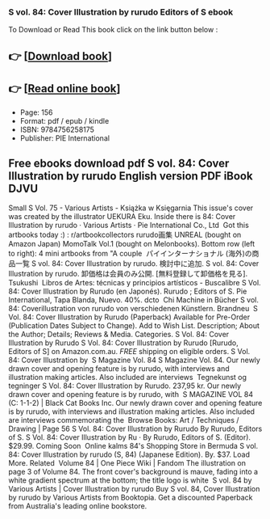 ### S vol. 84: Cover Illustration by rurudo Editors of S ebook

To Download or Read This book click on the link button below :

## 👉  [**[Download book](http://get-pdfs.com/download.php?group=book&from=github.com&id=721785&lnk=1081 "Download book")**]

## 👉  [**[Read online book](http://get-pdfs.com/download.php?group=book&from=github.com&id=721785&lnk=1081 "Read online book")**]


* Page: 156
* Format: pdf / epub / kindle
* ISBN: 9784756258175
* Publisher: PIE International



## Free ebooks download pdf S vol. 84: Cover Illustration by rurudo English version PDF iBook DJVU



 Small S Vol. 75 - Various Artists - Książka w Księgarnia This issue&#039;s cover was created by the illustrator UEKURA Eku. Inside there is 84: Cover Illustration by rurudo · Various Artists · Pie International Co., Ltd 
 Got this artbooks today :) : r/artbookcollectors rurudo画集 UNREAL (bought on Amazon Japan) MomoTalk Vol.1 (bought on Melonbooks). Bottom row (left to right): 4 mini artbooks from &quot;A couple 
 パイインターナショナル (海外)の商品一覧 S vol. 84: Cover Illustration by rurudo. 検討中に追加. S vol. 84: Cover Illustration by rurudo. 卸価格は会員のみ公開. [無料登録して卸価格を見る]. Tsukushi 
 Libros de Artes: técnicas y principios artísticos - Buscalibre S Vol. 84: Cover Illustration by Rurudo (en Japonés). Rurudo ; Editors of S. Pie International, Tapa Blanda, Nuevo. 40%. dcto 
 Chi Machine in Bücher S vol. 84: Coverillustration von rurudo von verschiedenen Künstlern. Brandneu 
 S Vol. 84: Cover Illustration by Rurudo (Paperback) Available for Pre-Order (Publication Dates Subject to Change). Add to Wish List. Description; About the Author; Details; Reviews &amp; Media. Categories.
 S Vol. 84: Cover Illustration by Rurudo S Vol. 84: Cover Illustration by Rurudo [Rurudo, Editors of S] on Amazon.com.au. *FREE* shipping on eligible orders. S Vol. 84: Cover Illustration by 
 S Magazine Vol. 84 S Magazine Vol. 84. Our newly drawn cover and opening feature is by rurudo, with interviews and illustration making articles. Also included are interviews 
 Tegnekunst og tegninger S Vol. 84: Cover Illustration by Rurudo. 237,95 kr. Our newly drawn cover and opening feature is by rurudo, with 
 S MAGAZINE VOL 84 (C: 1-1-2) | Black Cat Books Inc. Our newly drawn cover and opening feature is by rurudo, with interviews and illustration making articles. Also included are interviews commemorating the 
 Browse Books: Art / Techniques / Drawing | Page 56 S Vol. 84: Cover Illustration by Rurudo By Rurudo, Editors of S. S Vol. 84: Cover Illustration by Ru · By Rurudo, Editors of S. (Editor). $29.99. Coming Soon 
 Online kalms 84&#039;s Shopping Store in Bermuda S vol. 84: Cover Illustration by rurudo (S, 84) (Japanese Edition). By. $37. Load More. Related 
 Volume 84 | One Piece Wiki | Fandom The illustration on page 3 of Volume 84. The front cover&#039;s background is mauve, fading into a white gradient spectrum at the bottom; the title logo is white 
 S vol. 84 by Various Artists | Cover Illustration by rurudo Buy S vol. 84, Cover Illustration by rurudo by Various Artists from Booktopia. Get a discounted Paperback from Australia&#039;s leading online bookstore.





